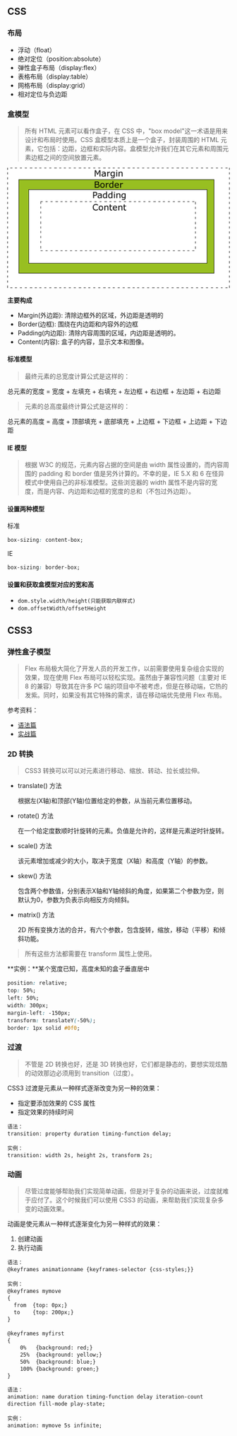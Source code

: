 ## CSS

### 布局
- 浮动（float）
- 绝对定位（position:absolute）
- 弹性盒子布局（display:flex）
- 表格布局（display:table）
- 网格布局（display:grid）
- 相对定位与负边距

### 盒模型
> 所有 HTML 元素可以看作盒子，在 CSS 中，"box model"这一术语是用来设计和布局时使用。CSS 盒模型本质上是一个盒子，封装周围的 HTML 元素，它包括：边距，边框和实际内容。盒模型允许我们在其它元素和周围元素边框之间的空间放置元素。

![Alt text](../images/box-model.gif)

**主要构成**
- Margin(外边距): 清除边框外的区域，外边距是透明的
- Border(边框): 围绕在内边距和内容外的边框
- Padding(内边距): 清除内容周围的区域，内边距是透明的。
- Content(内容): 盒子的内容，显示文本和图像。

#### 标准模型
> 最终元素的总宽度计算公式是这样的：

总元素的宽度 = 宽度 + 左填充 + 右填充 + 左边框 + 右边框 + 左边距 + 右边距

> 元素的总高度最终计算公式是这样的：

总元素的高度 = 高度 + 顶部填充 + 底部填充 + 上边框 + 下边框 + 上边距 + 下边距

#### IE 模型
> 根据 W3C 的规范，元素内容占据的空间是由 width 属性设置的，而内容周围的 padding 和 border 值是另外计算的。不幸的是，IE 5.X 和 6 在怪异模式中使用自己的非标准模型。这些浏览器的 width 属性不是内容的宽度，而是内容、内边距和边框的宽度的总和（不包过外边距）。

#### 设置两种模型
标准
```css
box-sizing: content-box;
```
IE
```css
box-sizing: border-box;
```

#### 设置和获取盒模型对应的宽和高
- `dom.style.width/height(只能获取内联样式)`
- `dom.offsetWidth/offsetHeight`

## CSS3

### 弹性盒子模型
> Flex 布局极大简化了开发人员的开发工作，以前需要使用复杂组合实现的效果，现在使用 Flex 布局可以轻松实现。虽然由于兼容性问题（主要对 IE 8 的兼容）导致其在许多 PC 端的项目中不被考虑，但是在移动端，它热的发紫。同时，如果没有其它特殊的需求，请在移动端优先使用 Flex 布局。

参考资料：
- [语法篇](http://www.ruanyifeng.com/blog/2015/07/flex-grammar.html)
- [实战篇](http://www.ruanyifeng.com/blog/2015/07/flex-examples.html)

### 2D 转换
> CSS3 转换可以可以对元素进行移动、缩放、转动、拉长或拉伸。

- translate() 方法

  根据左(X轴)和顶部(Y轴)位置给定的参数，从当前元素位置移动。

- rotate() 方法

  在一个给定度数顺时针旋转的元素。负值是允许的，这样是元素逆时针旋转。

- scale() 方法

  该元素增加或减少的大小，取决于宽度（X轴）和高度（Y轴）的参数。

- skew() 方法

  包含两个参数值，分别表示X轴和Y轴倾斜的角度，如果第二个参数为空，则默认为0，参数为负表示向相反方向倾斜。

- matrix() 方法

  2D 所有变换方法的合并，有六个参数，包含旋转，缩放，移动（平移）和倾斜功能。

> 所有这些方法都需要在 transform 属性上使用。

**实例：**某个宽度已知，高度未知的盒子垂直居中

```css
position: relative;
top: 50%;
left: 50%;
width: 300px;
margin-left: -150px;
transform: translateY(-50%);
border: 1px solid #0f0;
```

### 过渡
> 不管是 2D 转换也好，还是 3D 转换也好，它们都是静态的，要想实现炫酷的动效那边必须用到 transition（过度）。

CSS3 过渡是元素从一种样式逐渐改变为另一种的效果：
- 指定要添加效果的 CSS 属性
- 指定效果的持续时间

```
语法：
transition: property duration timing-function delay;

实例：
transition: width 2s, height 2s, transform 2s;
```

### 动画
> 尽管过度能够帮助我们实现简单动画，但是对于复杂的动画来说，过度就难于应付了。这个时候我们可以使用 CSS3 的动画，来帮助我们实现复杂多变的动画效果。

动画是使元素从一种样式逐渐变化为另一种样式的效果：
1. 创建动画
2. 执行动画

```
语法：
@keyframes animationname {keyframes-selector {css-styles;}}

实例：
@keyframes mymove
{
  from  {top: 0px;}
  to    {top: 200px;}
}

@keyframes myfirst
{
	0%   {background: red;}
	25%  {background: yellow;}
	50%  {background: blue;}
	100% {background: green;}
}
```

```
语法：
animation: name duration timing-function delay iteration-count direction fill-mode play-state;

实例：
animation: mymove 5s infinite;
```
